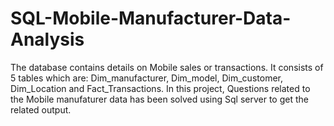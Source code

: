 # SQL-Mobile-Manufacturer-Data-Analysis
 The database contains details on Mobile sales or transactions. It consists of 5 tables which are: Dim_manufacturer, Dim_model, Dim_customer, Dim_Location and Fact_Transactions. 
 In this project, Questions related to the Mobile manufaturer data has been solved using Sql server to get the related output.
